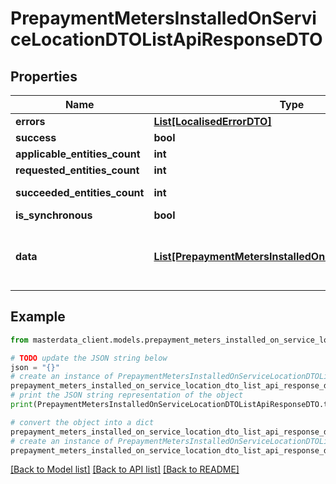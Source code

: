 # PrepaymentMetersInstalledOnServiceLocationDTOListApiResponseDTO


## Properties

Name | Type | Description | Notes
------------ | ------------- | ------------- | -------------
**errors** | [**List[LocalisedErrorDTO]**](LocalisedErrorDTO.md) |  | [optional] 
**success** | **bool** |  | [optional] 
**applicable_entities_count** | **int** |  | [optional] 
**requested_entities_count** | **int** |  | [optional] 
**succeeded_entities_count** | **int** |  | [optional] [readonly] 
**is_synchronous** | **bool** |  | [optional] 
**data** | [**List[PrepaymentMetersInstalledOnServiceLocationDTO]**](PrepaymentMetersInstalledOnServiceLocationDTO.md) | The updated entity in case of modifications or creation | [optional] 

## Example

```python
from masterdata_client.models.prepayment_meters_installed_on_service_location_dto_list_api_response_dto import PrepaymentMetersInstalledOnServiceLocationDTOListApiResponseDTO

# TODO update the JSON string below
json = "{}"
# create an instance of PrepaymentMetersInstalledOnServiceLocationDTOListApiResponseDTO from a JSON string
prepayment_meters_installed_on_service_location_dto_list_api_response_dto_instance = PrepaymentMetersInstalledOnServiceLocationDTOListApiResponseDTO.from_json(json)
# print the JSON string representation of the object
print(PrepaymentMetersInstalledOnServiceLocationDTOListApiResponseDTO.to_json())

# convert the object into a dict
prepayment_meters_installed_on_service_location_dto_list_api_response_dto_dict = prepayment_meters_installed_on_service_location_dto_list_api_response_dto_instance.to_dict()
# create an instance of PrepaymentMetersInstalledOnServiceLocationDTOListApiResponseDTO from a dict
prepayment_meters_installed_on_service_location_dto_list_api_response_dto_from_dict = PrepaymentMetersInstalledOnServiceLocationDTOListApiResponseDTO.from_dict(prepayment_meters_installed_on_service_location_dto_list_api_response_dto_dict)
```
[[Back to Model list]](../README.md#documentation-for-models) [[Back to API list]](../README.md#documentation-for-api-endpoints) [[Back to README]](../README.md)


